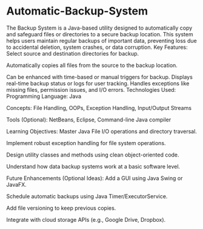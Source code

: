 # Automatic-Backup-System
The Backup System is a Java-based utility designed to automatically copy and safeguard files or directories to a secure backup location. This system helps users maintain regular backups of important data, preventing loss due to accidental deletion, system crashes, or data corruption.
Key Features:
Select source and destination directories for backup.

Automatically copies all files from the source to the backup location.

Can be enhanced with time-based or manual triggers for backup.
 Displays real-time backup status or logs for user tracking.
Handles exceptions like missing files, permission issues, and I/O errors.
 Technologies Used:
Programming Language: Java

Concepts: File Handling, OOPs, Exception Handling, Input/Output Streams

Tools (Optional): NetBeans, Eclipse, Command-line Java compiler

 Learning Objectives:
Master Java File I/O operations and directory traversal.

Implement robust exception handling for file system operations.

Design utility classes and methods using clean object-oriented code.

Understand how data backup systems work at a basic software level.

 Future Enhancements (Optional Ideas):
Add a GUI using Java Swing or JavaFX.

Schedule automatic backups using Java Timer/ExecutorService.

Add file versioning to keep previous copies.

Integrate with cloud storage APIs (e.g., Google Drive, Dropbox).


